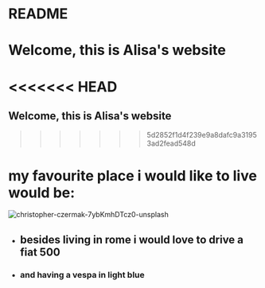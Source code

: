 # README

# Welcome, this is Alisa's website




<<<<<<< HEAD
=======
## Welcome, this is Alisa's website
>>>>>>> 5d2852f1d4f239e9a8dafc9a31953ad2fead548d

# my favourite place i would like to live would be:

![christopher-czermak-7ybKmhDTcz0-unsplash](https://user-images.githubusercontent.com/79848090/109506687-3787cc00-7a9e-11eb-86e6-ce9f8bcf3c72.jpg)

* ## besides living in rome i would love to drive a fiat 500 
* ### and having a vespa in light blue 

